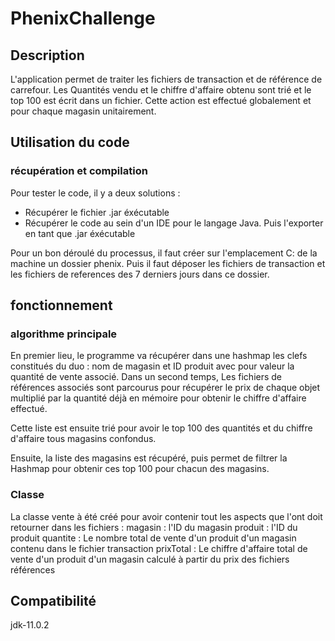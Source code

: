 # PhenixChallenge

## Description 

L'application permet de traiter les fichiers de transaction et de référence de carrefour. Les Quantités vendu et le chiffre d'affaire obtenu sont trié et le top 100 est écrit dans un fichier. Cette action est effectué globalement et pour chaque magasin unitairement.

## Utilisation du code

### récupération et compilation

Pour tester le code, il y a deux solutions :

  - Récupérer le fichier .jar éxécutable
  - Récupérer le code au sein d'un IDE pour le langage Java. Puis l'exporter en tant que .jar éxécutable

Pour un bon déroulé du processus, il faut créer sur l'emplacement C: de la machine un dossier phenix. Puis il faut déposer les fichiers de transaction et les fichiers de references des 7 derniers jours dans ce dossier.

## fonctionnement

### algorithme principale

En premier lieu, le programme va récupérer dans une hashmap les clefs constitués du duo : nom de magasin et ID produit avec pour valeur la quantité de vente associé.
Dans un second temps, Les fichiers de références associés sont parcourus pour récupérer le prix de chaque objet multiplié par la quantité déjà en mémoire pour obtenir le chiffre d'affaire effectué.

Cette liste est ensuite trié pour avoir le top 100 des quantités et du chiffre d'affaire tous magasins confondus.

Ensuite, la liste des magasins est récupéré, puis permet de filtrer la Hashmap pour obtenir ces top 100 pour chacun des magasins.

### Classe

La classe vente à été créé pour avoir contenir tout les aspects que l'ont doit retourner dans les fichiers :
  magasin : l'ID du magasin
	produit : l'ID du produit
	quantite : Le nombre total de vente d'un produit d'un magasin contenu dans le fichier transaction
	prixTotal : Le chiffre d'affaire total de vente d'un produit d'un magasin calculé à partir du prix des fichiers références
  
## Compatibilité

jdk-11.0.2
